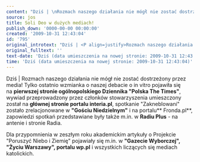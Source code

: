 ```yaml
---
content: "Dziś | \nRozmach naszego działania nie mógł nie zostać dostrzeżony przez media!&nbsp;Tylko ostatnio wzmianka o naszej debacie o in vitro pojawiła się na&nbsp;**pierwszej stronie ogólnopolskiego Dziennika \"Polska The Times\"**, wywiad przeprowadzony przez członków stowarzyszenia&nbsp;umieszczony został&nbsp;na **głównej stronie portalu interia.pl**, spotkanie \"Zakneblowani\" zostało zrelacjonowane w **\"Gościu Niedzielnym\"** i na portalu** Fronda.pl**, zapowiedzi spotkań przedstawiane były także m.in. w **Radiu Plus** - na antenie i stronie Radia.\n\r\n\nDla przypomnienia w zeszłym roku akademickim artykuły o Projekcie \"Poruszyć Niebo i Ziemię\" pojawiały się m.in. w **\"Gazecie Wyborczej\",** **\"Życiu Warszawy\", portalu wp.pl** i wszystkich liczących się mediach katolickich.\n"
source: jos
title: Soli Deo w dużych mediach!
publish_down: '0000-00-00 00:00:00'
created: '2009-10-31 12:43:04'
id: '795'
original_introtext: "Dziś | <P align=justify>Rozmach naszego działania nie mógł nie zostać dostrzeżony przez media!&nbsp;Tylko ostatnio wzmianka o naszej debacie o in vitro pojawiła się na&nbsp;<STRONG>pierwszej stronie ogólnopolskiego Dziennika \"Polska The Times\"</STRONG>, wywiad przeprowadzony przez członków stowarzyszenia&nbsp;umieszczony został&nbsp;na <STRONG>głównej stronie portalu interia.pl</STRONG>, spotkanie \"Zakneblowani\" zostało zrelacjonowane w <STRONG>\"Gościu Niedzielnym\"</STRONG> i na portalu<STRONG> Fronda.pl</STRONG>, zapowiedzi spotkań przedstawiane były także m.in. w <STRONG>Radiu Plus</STRONG> - na antenie i stronie Radia.<br>\r\n<P align=justify>Dla przypomnienia w zeszłym roku akademickim artykuły o Projekcie \"Poruszyć Niebo i Ziemię\" pojawiały się m.in. w <STRONG>\"Gazecie Wyborczej\",</STRONG> <STRONG>\"Życiu Warszawy\", portalu wp.pl</STRONG> i wszystkich liczących się mediach katolickich.</P>"
original_fulltext: ''
text-date: 'Dziś (data umieszczenia na nowej stronie: 2009-10-31 12:43:04)'
time: 'Dziś (data umieszczenia na nowej stronie: 2009-10-31 12:43:04)'
---
```

Dziś | 
Rozmach naszego działania nie mógł nie zostać dostrzeżony przez media!&nbsp;Tylko ostatnio wzmianka o naszej debacie o in vitro pojawiła się na&nbsp;**pierwszej stronie ogólnopolskiego Dziennika "Polska The Times"**, wywiad przeprowadzony przez członków stowarzyszenia&nbsp;umieszczony został&nbsp;na **głównej stronie portalu interia.pl**, spotkanie "Zakneblowani" zostało zrelacjonowane w **"Gościu Niedzielnym"** i na portalu** Fronda.pl**, zapowiedzi spotkań przedstawiane były także m.in. w **Radiu Plus** - na antenie i stronie Radia.


Dla przypomnienia w zeszłym roku akademickim artykuły o Projekcie "Poruszyć Niebo i Ziemię" pojawiały się m.in. w **"Gazecie Wyborczej",** **"Życiu Warszawy", portalu wp.pl** i wszystkich liczących się mediach katolickich.


<!--{{json:{"created_date":"2009-10-31 12:43:04","publish_down":"0000-00-00 00:00:00","id":"795"}}}-->
